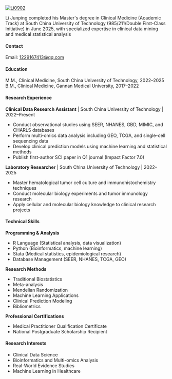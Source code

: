 

[![Li0902](https://img.shields.io/badge/Li0902-github-blue?logo=github)](https://github.com/Li0902)

Li Junping completed his Master's degree in Clinical Medicine (Academic Track) at South China University of Technology (985/211/Double First-Class Initiative) in June 2025, with specialized expertise in clinical data mining and medical statistical analysis

#### Contact
Email: 1229167413@qq.com

#### Education
M.M., Clinical Medicine, South China University of Technology, 2022–2025  
B.M., Clinical Medicine, Gannan Medical University, 2017–2022

#### Research Experience
**Clinical Data Research Assistant** | South China University of Technology | 2022–Present
- Conduct observational studies using SEER, NHANES, GBD, MIMIC, and CHARLS databases
- Perform multi-omics data analysis including GEO, TCGA, and single-cell sequencing data
- Develop clinical prediction models using machine learning and statistical methods
- Publish first-author SCI paper in Q1 journal (Impact Factor 7.0)

**Laboratory Researcher** | South China University of Technology | 2022–2025
- Master hematological tumor cell culture and immunohistochemistry techniques
- Conduct molecular biology experiments and tumor immunology research
- Apply cellular and molecular biology knowledge to clinical research projects

#### Technical Skills
**Programming & Analysis**
- R Language (Statistical analysis, data visualization)
- Python (Bioinformatics, machine learning)
- Stata (Medical statistics, epidemiological research)
- Database Management (SEER, NHANES, TCGA, GEO)

**Research Methods**
- Traditional Biostatistics
- Meta-analysis
- Mendelian Randomization
- Machine Learning Applications
- Clinical Prediction Modeling
- Bibliometrics

**Professional Certifications**
- Medical Practitioner Qualification Certificate
- National Postgraduate Scholarship Recipient

#### Research Interests
- Clinical Data Science
- Bioinformatics and Multi-omics Analysis
- Real-World Evidence Studies
- Machine Learning in Healthcare
